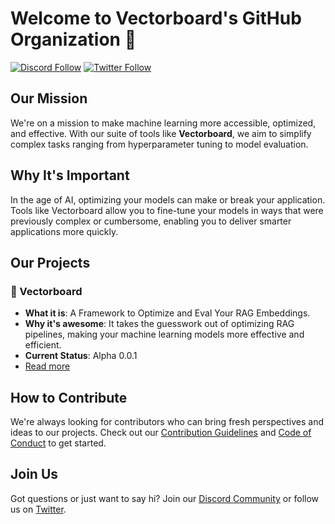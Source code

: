# Welcome to Vectorboard's GitHub Organization 👋

[![Discord Follow](https://dcbadge.vercel.app/api/server/Ev48fWkbSu?style=flat)](https://discord.gg/Ev48fWkbSu)
[![Twitter Follow](https://img.shields.io/twitter/follow/vectorboard?style=social)](https://twitter.com/vectorboard)

## Our Mission

We're on a mission to make machine learning more accessible, optimized, and effective. With our suite of tools like **Vectorboard**, we aim to simplify complex tasks ranging from hyperparameter tuning to model evaluation.

## Why It's Important

In the age of AI, optimizing your models can make or break your application. Tools like Vectorboard allow you to fine-tune your models in ways that were previously complex or cumbersome, enabling you to deliver smarter applications more quickly.

## Our Projects

### 💛 Vectorboard

- **What it is**: A Framework to Optimize and Eval Your RAG Embeddings.
- **Why it's awesome**: It takes the guesswork out of optimizing RAG pipelines, making your machine learning models more effective and efficient.
- **Current Status**: Alpha 0.0.1
- [Read more](link-to-vectorboard-repo)

## How to Contribute

We're always looking for contributors who can bring fresh perspectives and ideas to our projects. Check out our [Contribution Guidelines](https://github.com/VectorBoard/vectorboard/blob/main/CONTRIBUTING.md) and [Code of Conduct](https://github.com/VectorBoard/vectorboard/blob/main/CODE_OF_CONDUCT.md) to get started.

## Join Us

Got questions or just want to say hi? Join our [Discord Community](https://discord.gg/Ev48fWkbSu) or follow us on [Twitter](https://twitter.com/vectorboard).
